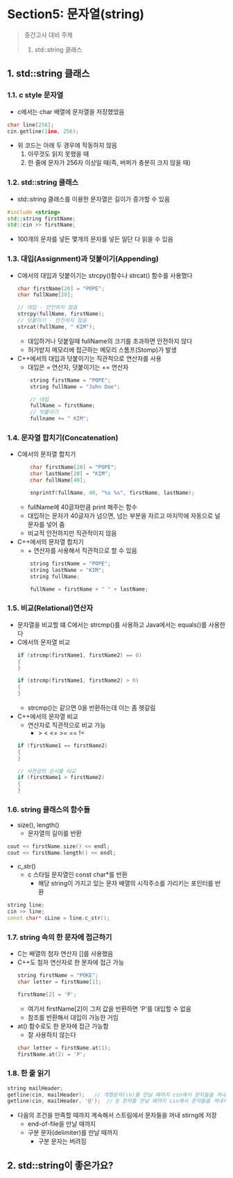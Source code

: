 # Section5: 문자열(string)
> 중간고사 대비 주제
> 1. std::string 클래스
## 1. std::string 클래스
### 1.1. c style 문자열
* c에서는 char 배열에 문자열을 저장했었음
```c++
char line[256];
cin.getline(1ine, 256);
```
* 위 코드는 아래 두 경우에 작동하지 않음 
    1. 아무것도 읽지 못했을 때
    2. 한 줄에 문자가 256자 이상일 때(즉, 버퍼가 충분히 크지 않을 때)
### 1.2. std::string 클래스
* std::string 클래스를 이용한 문자열은 길이가 증가할 수 있음
```c++
#include <string>
std::string firstName;
std::cin >> firstName;
```
* 100개의 문자를 넣든 몇개의 문자를 넣든 일단 다 읽을 수 있음
### 1.3. 대입(Assignment)과 덧붙이기(Appending)
* C에서의 대입과 덧붙이기는 strcpy()함수나 strcat() 함수를 사용했다
    ```c++
    char firstName[20] = "POPE";
    char fullName[20];

    // 대입 - 안전하지 않음
    strcpy(fullName, firstName);
    // 덧붙이기 - 안전하지 않음
    strcat(fullName, " KIM");
    ```
    * 대입하거나 덧붙일때 fullName의 크기를 초과하면 안전하지 않다
    * 허가받지 메모리에 접근하는 메모리 스톰프(Stomp)가 발생
* C++에서의 대입과 덧붙이기는 직관적으로 연산자를 사용
    * 대입은 = 연산자, 덧붙이기는 += 연산자
    ```c++
        string firstName = "POPE";
        string fullName = "John Doe";

        // 대입
        fullName = firstName;
        // 덧붙이기
        fullname += " KIM";
    ```
### 1.4. 문자열 합치기(Concatenation)
* C에서의 문자열 합치기
    ```c
        char firstName[20] = "POPE";
        char lastName[20] = "KIM";
        char fullName[40]; 

        snprintf(fullName, 40, "%s %s", firstName, lastName);
    ```
    * fullName에 40글자만큼 print 해주는 함수
    * 대입하는 문자가 40글자가 넘으면, 넘는 부분을 자르고 마지막에 자동으로 널 문자를 넣어 줌
    * 비교적 안전하지만 직관적이지 않음
* C++에서의 문자열 합치기
    * \+ 연산자를 사용해서 직관적으로 할 수 있음
    ```c++
        string firstName = "POPE";
        string lastName = "KIM";
        string fullName;

        fullName = firstName + " " + lastName;
    ```
### 1.5. 비교(Relational)연산자
* 문자열을 비교할 떄 C에서는 strcmp()를 사용하고 Java에서는 equals()를 사용한다
* C에서의 문자열 비교
    ```c++
    if (strcmp(firstName1, firstName2) == 0)
    {
    }

    if (strcmp(firstName1, firstName2) > 0)
    {
    }
    ```
    * strcmp()는 같으면 0을 반환하는데 이는 좀 헷갈림
* C++에서의 문자열 비교
    * 연산자로 직관적으로 비교 가능
        * \> \< \<\= \>\= \=\= \!\=
    ```c++
    if (firstName1 == firstName2)
    {
    }
    
    // 사전상의 순서를 비교
    if (firstName1 > firstName2)
    {
    }
    ```
### 1.6. string 클래스의 함수들
* size(), length()
    * 문자열의 길이를 반환 
```c++
cout << firstName.size() << endl;
cout << firstName.length() << endl;
```
* c_str()
    * c 스타일 문자열인 const char*를 반환
        * 해당 string이 가지고 있는 문자 배열의 시작주소를 가리키는 포인터를 반환
```c++
string line;
cin >> line;
const char* cLine = line.c_str();
```
### 1.7. string 속의 한 문자에 접근하기
* C는 배열의 첨자 연산자 \[\]를 사용했음
* C++도 첨자 연산자로 한 문자에 접근 가능
    ```c++
    string firstName = "POKE";
    char letter = firstName[1];

    firstName[2] = 'P';
    ```
    * 여기서 firstName[2]이 그저 값을 반환하면 'P'를 대입할 수 없음
    * 참조를 반환해서 대입이 가능한 거임
* at() 함수로도 한 문자에 접근 가능함
    * 잘 사용하지 않는다
    ```c++
    char letter = firstName.at(1);
    firstName.at(2) = 'P';
    ```
### 1.8. 한 줄 읽기
```c++
string mailHeader;
getline(cin, mailHeader);   // 개행문자(\n)를 만날 때까지 cin에서 문자들을 꺼내서 mailHeader에 저장 
getline(cin, mailHeader, '@');  // @ 문자를 만날 때까지 cin에서 문자들을 꺼내서 mailHeader에 저장
```
* 다음의 조건을 만족할 때까지 계속해서 스트림에서 문자들을 꺼내 stirng에 저장
    * end-of-file을 만날 때까지 
    * 구분 문자(delimiter)를 만날 때까지
        * 구분 문자는 버려짐
## 2. std::string이 좋은가요?